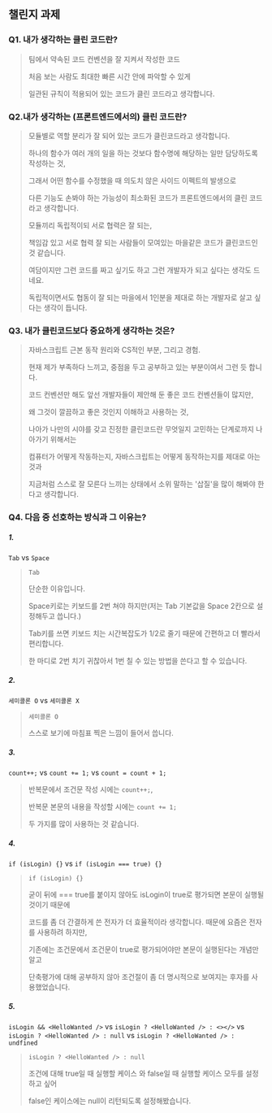 ## 챌린지 과제

### Q1. 내가 생각하는 클린 코드란?

> 팀에서 약속된 코드 컨벤션을 잘 지켜서 작성한 코드
>
> 처음 보는 사람도 최대한 빠른 시간 안에 파악할 수 있게
>
> 일관된 규칙이 적용되어 있는 코드가 클린 코드라고 생각합니다.

### Q2.내가 생각하는 (프론트엔드에서의) 클린 코드란?

> 모듈별로 역할 분리가 잘 되어 있는 코드가 클린코드라고 생각합니다.
>
> 하나의 함수가 여러 개의 일을 하는 것보다 함수명에 해당하는 일만 담당하도록 작성하는 것,
>
> 그래서 어떤 함수를 수정했을 때 의도치 않은 사이드 이펙트의 발생으로
>
> 다른 기능도 손봐야 하는 가능성이 최소화된 코드가 프론트엔드에서의 클린 코드라고 생각합니다.
>
> 모듈끼리 독립적이되 서로 협력은 잘 되는,
>
> 책임감 있고 서로 협력 잘 되는 사람들이 모여있는 마을같은 코드가 클린코드인 것 같습니다.
>
> 여담이지만 그런 코드를 짜고 싶기도 하고 그런 개발자가 되고 싶다는 생각도 드네요.
>
> 독립적이면서도 협동이 잘 되는 마을에서 1인분을 제대로 하는 개발자로 살고 싶다는 생각이 듭니다.

### Q3. 내가 클린코드보다 중요하게 생각하는 것은?

> 자바스크립트 근본 동작 원리와 CS적인 부분, 그리고 경험.
>
> 현재 제가 부족하다 느끼고, 중점을 두고 공부하고 있는 부분이여서 그런 듯 합니다.
>
> 코드 컨벤션만 해도 앞선 개발자들이 제안해 둔 좋은 코드 컨벤션들이 많지만,
>
> 왜 그것이 깔끔하고 좋은 것인지 이해하고 사용하는 것,
>
> 나아가 나만의 시야를 갖고 진정한 클린코드란 무엇일지 고민하는 단계로까지 나아가기 위해서는
>
> 컴퓨터가 어떻게 작동하는지, 자바스크립트는 어떻게 동작하는지를 제대로 아는 것과
>
> 지금처럼 스스로 잘 모른다 느끼는 상태에서 소위 말하는 '삽질'을 많이 해봐야 한다고 생각합니다.

### Q4. 다음 중 선호하는 방식과 그 이유는?

##### 1.

`Tab` vs `Space`

> `Tab`
>
> 단순한 이유입니다.
>
> Space키로는 키보드를 2번 쳐야 하지만(저는 Tab 기본값을 Space 2칸으로 설정해두고 씁니다.)
>
> Tab키를 쓰면 키보드 치는 시간복잡도가 1/2로 줄기 때문에 간편하고 더 빨라서 편리합니다.
>
> 한 마디로 2번 치기 귀찮아서 1번 칠 수 있는 방법을 쓴다고 할 수 있습니다.

##### 2.

`세미콜론 O` vs `세미콜론 X`

> `세미콜론 O`
>
> 스스로 보기에 마침표 찍은 느낌이 들어서 씁니다.

##### 3.

`count++;` vs `count += 1;` vs `count = count + 1;`

> 반복문에서 조건문 작성 시에는 `count++;`,
>
> 반복문 본문의 내용을 작성할 시에는 `count += 1;`
>
> 두 가지를 많이 사용하는 것 같습니다.

##### 4.

`if (isLogin) {}` vs `if (isLogin === true) {}`

> `if (isLogin) {}`
>
> 굳이 뒤에 === true를 붙이지 않아도 isLogin이 true로 평가되면 본문이 실행될 것이기 때문에
>
> 코드를 좀 더 간결하게 쓴 전자가 더 효율적이라 생각합니다. 때문에 요즘은 전자를 사용하려 하지만,
>
> 기존에는 조건문에서 조건문이 true로 평가되어야만 본문이 실행된다는 개념만 알고
>
> 단축평가에 대해 공부하지 않아 조건절이 좀 더 명시적으로 보여지는 후자를 사용했었습니다.

##### 5.

`isLogin && <HelloWanted />` vs `isLogin ? <HelloWanted /> : <></>` vs `isLogin ? <HelloWanted /> : null` vs `isLogin ? <HelloWanted /> : undfined`

> `isLogin ? <HelloWanted /> : null`
>
> 조건에 대해 true일 때 실행할 케이스 와 false일 때 실행할 케이스 모두를 설정하고 싶어
>
> false인 케이스에는 null이 리턴되도록 설정해봤습니다.
